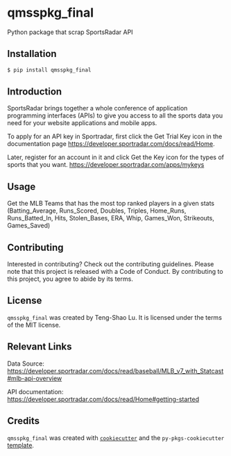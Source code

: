 # qmsspkg_final

Python package that scrap SportsRadar API

## Installation

```bash
$ pip install qmsspkg_final
```
## Introduction

SportsRadar brings together a whole conference of application programming interfaces (APIs) to give you access to all the sports data you need for your website applications and mobile apps.

To apply for an API key in Sportradar, first click the Get Trial Key icon in the documentation page
https://developer.sportradar.com/docs/read/Home.

Later, register for an account in it and click Get the Key icon for the types of sports that you want.
https://developer.sportradar.com/apps/mykeys

## Usage

Get the MLB Teams that has the most top ranked players in a given stats (Batting_Average, Runs_Scored, Doubles, Triples, Home_Runs, Runs_Batted_In, Hits, Stolen_Bases, ERA, Whip, Games_Won, Strikeouts, Games_Saved)

## Contributing

Interested in contributing? Check out the contributing guidelines. Please note that this project is released with a Code of Conduct. By contributing to this project, you agree to abide by its terms.

## License

`qmsspkg_final` was created by Teng-Shao Lu. It is licensed under the terms of the MIT license.

## Relevant Links

Data Source: https://developer.sportradar.com/docs/read/baseball/MLB_v7_with_Statcast#mlb-api-overview

API documentation: https://developer.sportradar.com/docs/read/Home#getting-started

## Credits

`qmsspkg_final` was created with [`cookiecutter`](https://cookiecutter.readthedocs.io/en/latest/) and the `py-pkgs-cookiecutter` [template](https://github.com/py-pkgs/py-pkgs-cookiecutter).
